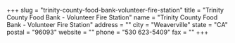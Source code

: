 +++
slug = "trinity-county-food-bank-volunteer-fire-station"
title = "Trinity County Food Bank - Volunteer Fire Station"
name = "Trinity County Food Bank - Volunteer Fire Station"
address = ""
city = "Weaverville"
state = "CA"
postal = "96093"
website = ""
phone = "530 623-5409"
fax = ""
+++
